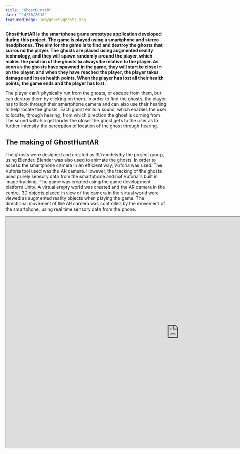 ```yaml
---
title: "GhostHuntAR"
date: "14/30/2018"
featuredImage: img/ghost/ghost2.png
---
```


**GhostHuntAR is the smartphone game prototype application developed during this project. The game is played using a smartphone and stereo headphones. The aim for the game is to find and destroy the ghosts that surround the player. The ghosts are placed using augmented reality technology, and they will spawn randomly around the player, which makes the position of the ghosts to always be relative to the player. As soon as the ghosts have spawned in the game, they will start to close in on the player, and when they have reached the player, the player takes damage and loses health points. When the player has lost all their health points, the game ends and the player has lost.**

The player can't physically run from the ghosts, or escape from them, but can destroy them by clicking on them. In order to find the ghosts, the player has to look through their smartphone camera and can also use their hearing to help locate the ghosts. Each ghost emits a sound, which enables the user to locate, through hearing, from which direction the ghost is coming from. The sound will also get louder the closer the ghost gets to the user as to further intensify the perception of location of the ghost through hearing.

## The making of GhostHuntAR
The ghosts were designed and created as 3D models by the project group, using Blender. Blender was also used to animate the ghosts. 
In order to access the smartphone camera in an efficient way, Vuforia was used. The Vuforia tool used was the AR camera. However, the tracking of the ghosts used purely sensory data from the smartphone and not Vuforia's built in image tracking.
The game was created using the game development platform Unity. A virtual empty world was created and the AR camera in the centre. 3D objects placed in view of the camera in the virtual world were viewed as augmented reality objects when playing the game. The directional movement of the AR camera was controlled by the movement of the smartphone, using real time sensory data from the phone.

<iframe src="https://drive.google.com/file/d/0Bw4uycbCgRQpVXlpeGtsRUl0S1k/preview" width="1080" height="720"></iframe>


